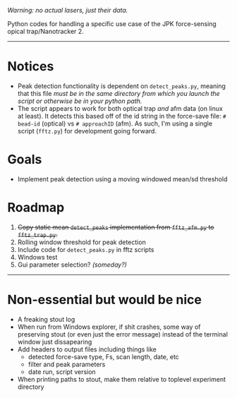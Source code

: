 _Warning: no actual lasers, just their data._

Python codes for handling a specific use case of the JPK force-sensing opical trap/Nanotracker 2.

----
# Notices
- Peak detection functionality is dependent on `detect_peaks.py`, meaning that this file _must be in the same directory from which you launch the script or otherwise be in your python path._ 
- The script appears to work for both optical trap _and_ afm data (on linux at least). It detects this based off of the id string in the force-save file: `# bead-id` (optical) vs `# approachID` (afm). As such, I'm using a single script (`fftz.py`) for development going forward. 

# Goals
- Implement peak detection using a moving windowed mean/sd threshold

# Roadmap
1. ~~Copy static mean `detect_peaks` implementation from `fftz_afm.py` to `fftz_trap.py`.~~
2. Rolling window threshold for peak detection
3. Include code for `detect_peaks.py` in fftz scripts
4. Windows test
5. Gui parameter selection? _(someday?)_

----
# Non-essential but would be nice
- A freaking stout log
- When run from Windows explorer, if shit crashes, some way of preserving stout (or even just the error message) instead of the terminal window just dissapearing
- Add headers to output files including things like
  - detected force-save type, Fs, scan length, date, etc
  - filter and peak parameters
  - date run, script version
- When printing paths to stout, make them relative to toplevel experiment directory
